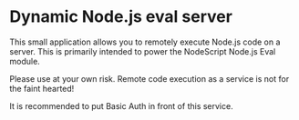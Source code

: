 # Dynamic Node.js eval server

This small application allows you to remotely execute Node.js code on a server. This is primarily intended to power the NodeScript Node.js Eval module. 

Please use at your own risk. Remote code execution as a service is not for the faint hearted! 

It is recommended to put Basic Auth in front of this service. 
